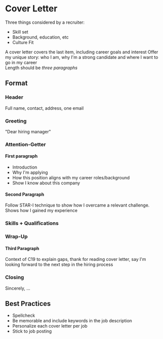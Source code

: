 # Cover Letter  

Three things considered by a recruiter:  
- Skill set 
- Background, education, etc
- Culture Fit 

A cover letter covers the last item, including career goals and interest
Offer my unique story: who I am, why I'm a strong candidate and where I want to go in my career  
Length should be *three paragraphs*  

## Format
### Header  
Full name, contact, address, one email
### Greeting  
"Dear hiring manager"  
### Attention-Getter  
#### First paragraph  
- Introduction  
- Why I'm applying 
- How this position aligns with my career roles/background  
- Show I know about this company 

#### Second Paragraph
Follow STAR-I technique to show how I overcame a relevant challenge. 
Shows how I gained my experience 
### Skills + Qualifications  
### Wrap-Up  
#### Third Paragraph  
Context of C19 to explain gaps, thank for reading cover letter, say I'm looking forward to the next step in the hiring process 

### Closing 
Sincerely, ...

## Best Practices
- Spellcheck  
- Be memorable and include keywords in the job description  
- Personalize each cover letter per job 
- Stick to job posting  
